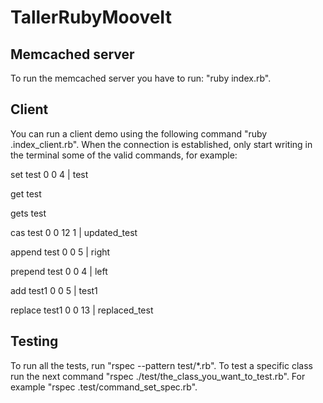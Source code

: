 # TallerRubyMooveIt

## Memcached server

To run the memcached server you have to run: "ruby index.rb".

## Client

You can run a client demo using the following command "ruby .index_client.rb".
When the connection is established, only start writing in the terminal some of the valid commands, for example:

set test 0 0 4  |  test

get test

gets test

cas test 0 0 12 1  |  updated_test

append test 0 0 5  |  right

prepend test 0 0 4  |  left

add test1 0 0 5  |  test1

replace test1 0 0 13  |  replaced_test


## Testing

To run all the tests, run "rspec --pattern test/*.rb".
To test a specific class run the next command "rspec ./test/the_class_you_want_to_test.rb". For example "rspec .test/command_set_spec.rb".
